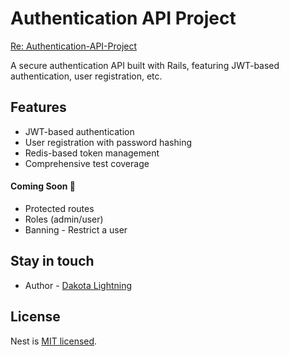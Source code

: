 # Authentication API Project

[Re: Authentication-API-Project](https://github.com/dakotalightning/Authentication-API-Project)

A secure authentication API built with Rails, featuring JWT-based authentication, user registration, etc.

## Features

- JWT-based authentication
- User registration with password hashing
- Redis-based token management
- Comprehensive test coverage

#### Coming Soon 👀

- Protected routes
- Roles (admin/user)
- Banning - Restrict a user

## Stay in touch

- Author - [Dakota Lightning](https://github.com/dakotalightning)

## License

Nest is [MIT licensed](https://github.com/nestjs/nest/blob/master/LICENSE).
